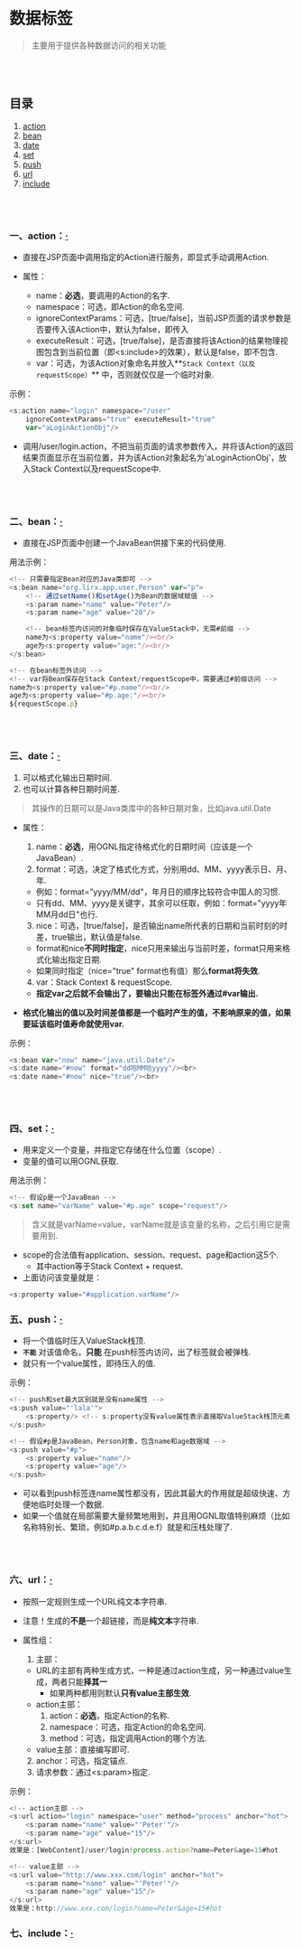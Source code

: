# 数据标签
> 主要用于提供各种数据访问的相关功能

<br><br>

## 目录

1. [action](#一action)
2. [bean](#二bean)
3. [date](#三date)
4. [set](#四set)
5. [push](#五push)
6. [url](#六url)
7. [include](#七include)

<br><br>

### 一、action：[·](#目录)
- 直接在JSP页面中调用指定的Action进行服务，即显式手动调用Action.

- 属性：
  - name：**必选**，要调用的Action的名字.
  - namespace：可选，即Action的命名空间.
  - ignoreContextParams：可选，[true/false]，当前JSP页面的请求参数是否要传入该Action中，默认为false，即传入
  - executeResult：可选，[true/false]，是否直接将该Action的结果物理视图包含到当前位置（即<s:include>的效果），默认是false，即不包含.
  - var：可选，为该Action对象命名并放入**`Stack Context（以及requestScope）`** 中，否则就仅仅是一个临时对象.

示例：
```js
<s:action name="login" namespace="/user"
    ignoreContextParams="true" executeResult="true"
    var="aLoginActionObj"/>
```
- 调用/user/login.action，不把当前页面的请求参数传入，并将该Action的返回结果页面显示在当前位置，并为该Action对象起名为'aLoginActionObj'，放入Stack Context以及requestScope中.

<br><br>

### 二、bean：[·](#目录)
- 直接在JSP页面中创建一个JavaBean供接下来的代码使用.

用法示例：
```js
<!-- 只需要指定Bean对应的Java类即可 -->
<s:bean name="org.lirx.app.user.Person" var="p">
    <!-- 通过setName()和setAge()为Bean的数据域赋值 -->
    <s:param name="name" value="Peter"/>
    <s:param name="age" value="20"/>

    <!-- bean标签内访问的对象临时保存在ValueStack中，无需#前缀 -->
    name为<s:property value="name"/><br/>
    age为<s:property value="age:"/><br/>
</s:bean>

<!-- 在bean标签外访问 -->
<!-- var将Bean保存在Stack Context/requestScope中，需要通过#前缀访问 -->
name为<s:property value="#p.name"/><br/>
age为<s:property value="#p.age:"/><br/>
${requestScope.p}
```

<br><br>

### 三、date：[·](#目录)
1. 可以格式化输出日期时间.
2. 也可以计算各种日期时间差.
> 其操作的日期可以是Java类库中的各种日期对象，比如java.util.Date


- 属性：
  1. name：**必选**，用OGNL指定待格式化的日期时间（应该是一个JavaBean）.
  2. format：可选，决定了格式化方式，分别用dd、MM、yyyy表示日、月、年.
    - 例如：format="yyyy/MM/dd"，年月日的顺序比较符合中国人的习惯.
    - 只有dd、MM、yyyy是关键字，其余可以任取，例如：format="yyyy年MM月dd日"也行.
  3. nice：可选，[true/false]，是否输出name所代表的日期和当前时刻的时差，true输出，默认值是false.
    - format和nice**不同时指定**，nice只用来输出与当前时差，format只用来格式化输出指定日期.
    - 如果同时指定（nice="true" format也有值）那么**format将失效**.
  4. var：Stack Context & requestScope.
    - **指定var之后就不会输出了，要输出只能在标签外通过#var输出.**


- **格式化输出的值以及时间差值都是一个临时产生的值，不影响原来的值，如果要延该临时值寿命就使用var.**

示例：
```js
<s:bean var="now" name="java.util.Date"/>
<s:date name="#now" format="dd哈MM哈yyyy"/><br>
<s:date name="#now" nice="true"/><br>
```

<br><br>

### 四、set：[·](#目录)
- 用来定义一个变量，并指定它存储在什么位置（scope）.
- 变量的值可以用OGNL获取.

用法示例：
```js
<!-- 假设p是一个JavaBean -->
<s:set name="varName" value="#p.age" scope="request"/>
```
> 含义就是varName=value，varName就是该变量的名称，之后引用它是需要用到.

- scope的合法值有application、session、request、page和action这5个.
  - 其中action等于Stack Context + request.
- 上面访问该变量就是：
```js
<s:property value="#application.varName"/>
```

### 五、push：[·](#目录)
- 将一个值临时压入ValueStack栈顶.
- **`不能`** 对该值命名，**只能** 在push标签内访问，出了标签就会被弹栈.
- 就只有一个value属性，即待压入的值.

示例：
```js
<!-- push和set最大区别就是没有name属性 -->
<s:push value="'lala'">
    <s:property/> <!-- s:property没有value属性表示直接取ValueStack栈顶元素 -->
</s:push>

<!-- 假设#p是JavaBean，Person对象，包含name和age数据域 -->
<s:push value="#p">
    <s:property value="name"/>
    <s:property value="age"/>
</s:push>
```

- 可以看到push标签连name属性都没有，因此其最大的作用就是超级快速、方便地临时处理一个数据.
- 如果一个值就在局部需要大量频繁地用到，并且用OGNL取值特别麻烦（比如名称特别长、繁琐，例如#p.a.b.c.d.e.f）就是和压栈处理了.

<br><br>

### 六、url：[·](#目录)
- 按照一定规则生成一个URL纯文本字符串.
- 注意！生成的**不是**一个超链接，而是**纯文本**字符串.

- 属性组：
  1. 主部：
    - URL的主部有两种生成方式，一种是通过action生成，另一种通过value生成，两者只能**择其一**
      - 如果两种都用则默认**只有value主部生效**.
    - action主部：
      1. action：**必选**，指定Action的名称.
      2. namespace：可选，指定Action的命名空间.
      3. method：可选，指定调用Action的哪个方法.
    - value主部：直接编写即可.
  2. anchor：可选，指定锚点.
  3. 请求参数：通过<s:param>指定.

示例：    
```js
<!-- action主部 -->
<s:url action="login" namespace="user" method="process" anchor="hot">
    <s:param name="name" value="'Peter'"/>
    <s:param name="age" value="15"/>
</s:url>
效果是：[WebContent]/user/login!process.action?name=Peter&age=15#hot

<!-- value主部 -->
<s:url value="http://www.xxx.com/login" anchor="hot">
    <s:param name="name" value="'Peter'"/>
    <s:param name="age" value="15"/>
</s:url>
效果是：http://www.xxx.com/login?name=Peter&age=15#hot
```

### 七、include：[·](#目录)
